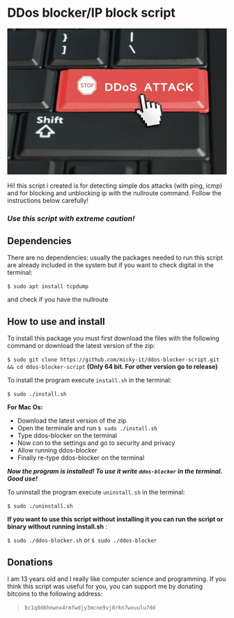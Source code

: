 # DDos blocker/IP block script
![](https://raw.githubusercontent.com/micky-it/ddos-blocker-script/main/images/ddos.jpg)


Hi! this script i created is for detecting simple dos attacks (with ping, icmp) and for blocking and unblocking ip with the nullroute command. Follow the instructions below carefully!

### ***Use this script with extreme caution!***



## Dependencies

There are no dependencies: usually the packages needed to run this script are already included in the system but if you want to check digital in the terminal:

`$ sudo apt install tcpdump`

and check if you have the nullroute 

## How to use and install
To install this package you must first download the files with the following command or download the latest version of the zip:

`$ sudo git clone https://github.com/micky-it/ddos-blocker-script.git  && cd ddos-blocker-script` **(Only 64 bit. For other version go to release)**

To install the program execute `install.sh` in the terminal:

`$ sudo ./install.sh`


**For Mac Os:**
- Download the latest version of the zip
- Open the terminale and run `$ sudo ./install.sh`
- Type ddos-blocker on  the terminal
- Now con to the settings and go to security and privacy
-  Allow running ddos-blocker
- Finally re-type ddos-blocker on the terminal

***Now the program is installed! To use it write `ddos-blocker` in the terminal. Good use!***

To uninstall the program execute `uninstall.sh` in the terminal:

`$ sudo ./uninstall.sh`

**If you want to use this script without installing it you can run the script or binary without running install.sh** :

`$ sudo ./ddos-blocker.sh`
or
`$ sudo ./ddos-blocker`


## Donations
I am 13 years old and I really like computer science and programming. If you think this script was useful for you, you can support me by donating bitcoins to the following address:

> `bc1q0d6hnwnx4rmfwdjy3mcne9vj8rkn7wxuulu7dd`
